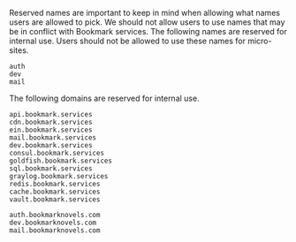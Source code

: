 <!-- TITLE: Reserved Names -->

Reserved names are important to keep in mind when allowing what names users are allowed to pick. We should not allow users to use names that may be in conflict with Bookmark services. The following names are reserved for internal use. Users should not be allowed to use these names for micro-sites.
```
auth
dev
mail
```

The following domains are reserved for internal use.
```
api.bookmark.services
cdn.bookmark.services
ein.bookmark.services
mail.bookmark.services
dev.bookmark.services
consul.bookmark.services
goldfish.bookmark.services
sql.bookmark.services
graylog.bookmark.services
redis.bookmark.services
cache.bookmark.services
vault.bookmark.services

auth.bookmarknovels.com
dev.bookmarknovels.com
mail.bookmarknovels.com
```